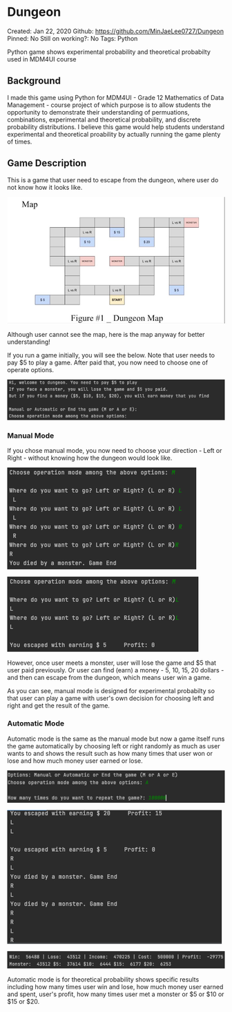 # Dungeon

Created: Jan 22, 2020
Github: https://github.com/MinJaeLee0727/Dungeon
Pinned: No
Still on working?: No
Tags: Python

Python game shows experimental probability and theoretical probabilty used in MDM4UI course

## Background

I made this game using Python for MDM4UI - Grade 12 Mathematics of Data Management - course project of which purpose is to allow students the opportunity to demonstrate their understanding of permuations, combinations, experimental and theoretical probability, and discrete probability distributions. I believe this game would help students understand experimental and theoretical proability by actually running the game plenty of times.

## Game Description

This is a game that user need to escape from the dungeon, where user do not know how it looks like.

![Dungeon%20396f8900b13b4cbb8089c79eaf19818d/89646996_650555002360244_2462757496184373248_n.jpg](Dungeon%20396f8900b13b4cbb8089c79eaf19818d/89646996_650555002360244_2462757496184373248_n.jpg)

Although user cannot see the map, here is the map anyway for better understanding!

If you run a game initially, you will see the below. Note that user needs to pay $5 to play a game. After paid that, you now need to choose one of operate options.

![Dungeon%20396f8900b13b4cbb8089c79eaf19818d/_2021-06-08__3.38.12.png](Dungeon%20396f8900b13b4cbb8089c79eaf19818d/_2021-06-08__3.38.12.png)

### Manual Mode

If you chose manual mode, you now need to choose your direction - Left or Right - without knowing how the dungeon would look like.

![Dungeon%20396f8900b13b4cbb8089c79eaf19818d/_2021-06-08__4.26.14.png](Dungeon%20396f8900b13b4cbb8089c79eaf19818d/_2021-06-08__4.26.14.png)

![Dungeon%20396f8900b13b4cbb8089c79eaf19818d/_2021-06-08__4.26.38.png](Dungeon%20396f8900b13b4cbb8089c79eaf19818d/_2021-06-08__4.26.38.png)

However, once user meets a monster, user will lose the game and $5 that user paid previously. Or user can find (earn) a money - 5, 10, 15, 20 dollars - and then can escape from the dungeon, which means user win a game. 

As you can see, manual mode is designed for experimental probabilty so that user can play a game with user's own decision for choosing left and right and get the result of the game.

### Automatic Mode

Automatic mode is the same as the manual mode but now a game itself runs the game automatically by choosing left or right randomly as much as user wants to and shows the result such as how many times that user won or lose and how much money user earned or lose.

![Dungeon%20396f8900b13b4cbb8089c79eaf19818d/_2021-06-08__4.35.18.png](Dungeon%20396f8900b13b4cbb8089c79eaf19818d/_2021-06-08__4.35.18.png)

![Dungeon%20396f8900b13b4cbb8089c79eaf19818d/_2021-06-08__4.39.16.png](Dungeon%20396f8900b13b4cbb8089c79eaf19818d/_2021-06-08__4.39.16.png)

![Dungeon%20396f8900b13b4cbb8089c79eaf19818d/_2021-06-08__4.36.05.png](Dungeon%20396f8900b13b4cbb8089c79eaf19818d/_2021-06-08__4.36.05.png)

Automatic mode is for theoretical probability shows specific results including how many times user win and lose, how much money user earned and spent, user's profit, how many times user met a monster or $5 or $10 or $15 or $20.
